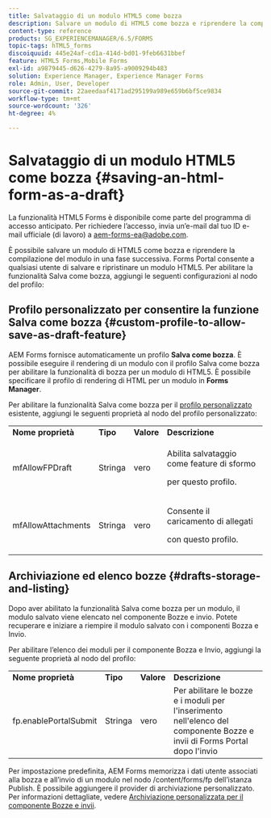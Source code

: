 ```yaml
---
title: Salvataggio di un modulo HTML5 come bozza
description: Salvare un modulo di HTML5 come bozza e riprendere la compilazione del modulo in una fase successiva.
content-type: reference
products: SG_EXPERIENCEMANAGER/6.5/FORMS
topic-tags: hTML5_forms
discoiquuid: 445e24af-cd1a-414d-bd01-9feb6631bbef
feature: HTML5 Forms,Mobile Forms
exl-id: a9879445-d626-4279-8a95-a9009294b483
solution: Experience Manager, Experience Manager Forms
role: Admin, User, Developer
source-git-commit: 22aeedaaf4171ad295199a989e659b6bf5ce9834
workflow-type: tm+mt
source-wordcount: '326'
ht-degree: 4%

---
```


# Salvataggio di un modulo HTML5 come bozza {#saving-an-html-form-as-a-draft}

<span class="preview"> La funzionalità HTML5 Forms è disponibile come parte del programma di accesso anticipato. Per richiedere l’accesso, invia un’e-mail dal tuo ID e-mail ufficiale (di lavoro) a aem-forms-ea@adobe.com.
</span>

È possibile salvare un modulo di HTML5 come bozza e riprendere la compilazione del modulo in una fase successiva. Forms Portal consente a qualsiasi utente di salvare e ripristinare un modulo HTML5. Per abilitare la funzionalità Salva come bozza, aggiungi le seguenti configurazioni al nodo del profilo:

## Profilo personalizzato per consentire la funzione Salva come bozza {#custom-profile-to-allow-save-as-draft-feature}

AEM Forms fornisce automaticamente un profilo **Salva come bozza**. È possibile eseguire il rendering di un modulo con il profilo Salva come bozza per abilitare la funzionalità di bozza per un modulo di HTML5. È possibile specificare il profilo di rendering di HTML per un modulo in **Forms Manager**.

Per abilitare la funzionalità Salva come bozza per il [profilo personalizzato](/help/forms/custom-profile.md) esistente, aggiungi le seguenti proprietà al nodo del profilo personalizzato:

<table>
 <tbody>
  <tr>
   <td><strong>Nome proprietà</strong></td>
   <td><strong>Tipo</strong></td>
   <td><strong>Valore</strong></td>
   <td><strong>Descrizione</strong></td>
  </tr>
  <tr>
   <td>mfAllowFPDraft</td>
   <td>Stringa</td>
   <td>vero</td>
   <td><p>Abilita salvataggio come feature di sformo</p> <p>per questo profilo.</p> </td>
  </tr>
  <tr>
   <td>mfAllowAttachments</td>
   <td>Stringa</td>
   <td>vero</td>
   <td><p>Consente il caricamento di allegati</p> <p>con questo profilo.</p> </td>
  </tr>
 </tbody>
</table>

## Archiviazione ed elenco bozze {#drafts-storage-and-listing}

Dopo aver abilitato la funzionalità Salva come bozza per un modulo, il modulo salvato viene elencato nel componente Bozze e invio. Potete recuperare e iniziare a riempire il modulo salvato con i componenti Bozza e Invio.

Per abilitare l’elenco dei moduli per il componente Bozza e Invio, aggiungi la seguente proprietà al nodo del profilo:

<table>
 <tbody>
  <tr>
   <td><strong>Nome proprietà</strong></td>
   <td><strong>Tipo</strong></td>
   <td><strong>Valore</strong></td>
   <td><strong>Descrizione</strong></td>
  </tr>
  <tr>
   <td>fp.enablePortalSubmit</td>
   <td>Stringa</td>
   <td>vero</td>
   <td>Per abilitare le bozze e i moduli per l'inserimento nell'elenco del componente Bozze e invii di Forms Portal dopo l'invio<br /></td>
  </tr>
 </tbody>
</table>

Per impostazione predefinita, AEM Forms memorizza i dati utente associati alla bozza e all’invio di un modulo nel nodo /content/forms/fp dell’istanza Publish. È possibile aggiungere il provider di archiviazione personalizzato. Per informazioni dettagliate, vedere [Archiviazione personalizzata per il componente Bozze e invii](https://experienceleague.adobe.com/en/docs/experience-manager-65/content/forms/use-forms-portal/adding-custom-storage-provider-forms).
